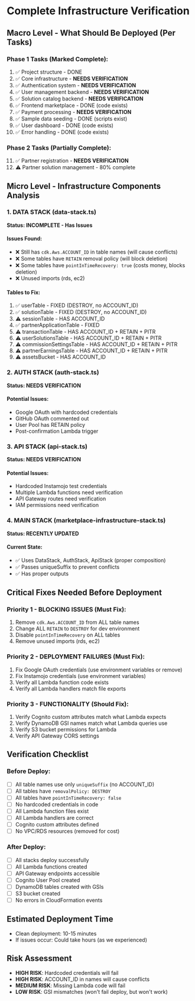 # Complete Infrastructure Verification

## Macro Level - What Should Be Deployed (Per Tasks)

### Phase 1 Tasks (Marked Complete):
1. ✅ Project structure - DONE
2. ✅ Core infrastructure - **NEEDS VERIFICATION**
3. ✅ Authentication system - **NEEDS VERIFICATION**
4. ✅ User management backend - **NEEDS VERIFICATION**
5. ✅ Solution catalog backend - **NEEDS VERIFICATION**
6. ✅ Frontend marketplace - DONE (code exists)
7. ✅ Payment processing - **NEEDS VERIFICATION**
8. ✅ Sample data seeding - DONE (scripts exist)
9. ✅ User dashboard - DONE (code exists)
10. ✅ Error handling - DONE (code exists)

### Phase 2 Tasks (Partially Complete):
11. ✅ Partner registration - **NEEDS VERIFICATION**
12. ⚠️ Partner solution management - 80% complete

## Micro Level - Infrastructure Components Analysis

### 1. DATA STACK (data-stack.ts)
**Status: INCOMPLETE - Has Issues**

#### Issues Found:
- ❌ Still has `cdk.Aws.ACCOUNT_ID` in table names (will cause conflicts)
- ❌ Some tables have `RETAIN` removal policy (will block deletion)
- ❌ Some tables have `pointInTimeRecovery: true` (costs money, blocks deletion)
- ❌ Unused imports (rds, ec2)

#### Tables to Fix:
1. ✅ userTable - FIXED (DESTROY, no ACCOUNT_ID)
2. ✅ solutionTable - FIXED (DESTROY, no ACCOUNT_ID)
3. ⚠️ sessionTable - HAS ACCOUNT_ID
4. ✅ partnerApplicationTable - FIXED
5. ⚠️ transactionTable - HAS ACCOUNT_ID + RETAIN + PITR
6. ⚠️ userSolutionsTable - HAS ACCOUNT_ID + RETAIN + PITR
7. ⚠️ commissionSettingsTable - HAS ACCOUNT_ID + RETAIN + PITR
8. ⚠️ partnerEarningsTable - HAS ACCOUNT_ID + RETAIN + PITR
9. ⚠️ assetsBucket - HAS ACCOUNT_ID

### 2. AUTH STACK (auth-stack.ts)
**Status: NEEDS VERIFICATION**

#### Potential Issues:
- Google OAuth with hardcoded credentials
- GitHub OAuth commented out
- User Pool has RETAIN policy
- Post-confirmation Lambda trigger

### 3. API STACK (api-stack.ts)
**Status: NEEDS VERIFICATION**

#### Potential Issues:
- Hardcoded Instamojo test credentials
- Multiple Lambda functions need verification
- API Gateway routes need verification
- IAM permissions need verification

### 4. MAIN STACK (marketplace-infrastructure-stack.ts)
**Status: RECENTLY UPDATED**

#### Current State:
- ✅ Uses DataStack, AuthStack, ApiStack (proper composition)
- ✅ Passes uniqueSuffix to prevent conflicts
- ✅ Has proper outputs

## Critical Fixes Needed Before Deployment

### Priority 1 - BLOCKING ISSUES (Must Fix):
1. Remove `cdk.Aws.ACCOUNT_ID` from ALL table names
2. Change ALL `RETAIN` to `DESTROY` for dev environment
3. Disable `pointInTimeRecovery` on ALL tables
4. Remove unused imports (rds, ec2)

### Priority 2 - DEPLOYMENT FAILURES (Must Fix):
1. Fix Google OAuth credentials (use environment variables or remove)
2. Fix Instamojo credentials (use environment variables)
3. Verify all Lambda function code exists
4. Verify all Lambda handlers match file exports

### Priority 3 - FUNCTIONALITY (Should Fix):
1. Verify Cognito custom attributes match what Lambda expects
2. Verify DynamoDB GSI names match what Lambda queries use
3. Verify S3 bucket permissions for Lambda
4. Verify API Gateway CORS settings

## Verification Checklist

### Before Deploy:
- [ ] All table names use only `uniqueSuffix` (no ACCOUNT_ID)
- [ ] All tables have `removalPolicy: DESTROY`
- [ ] All tables have `pointInTimeRecovery: false`
- [ ] No hardcoded credentials in code
- [ ] All Lambda function files exist
- [ ] All Lambda handlers are correct
- [ ] Cognito custom attributes defined
- [ ] No VPC/RDS resources (removed for cost)

### After Deploy:
- [ ] All stacks deploy successfully
- [ ] All Lambda functions created
- [ ] API Gateway endpoints accessible
- [ ] Cognito User Pool created
- [ ] DynamoDB tables created with GSIs
- [ ] S3 bucket created
- [ ] No errors in CloudFormation events

## Estimated Deployment Time
- Clean deployment: 10-15 minutes
- If issues occur: Could take hours (as we experienced)

## Risk Assessment
- **HIGH RISK**: Hardcoded credentials will fail
- **HIGH RISK**: ACCOUNT_ID in names will cause conflicts
- **MEDIUM RISK**: Missing Lambda code will fail
- **LOW RISK**: GSI mismatches (won't fail deploy, but won't work)
